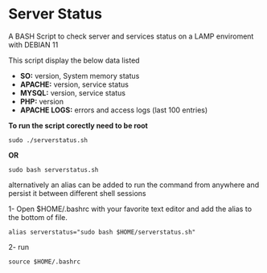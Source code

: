 # Server Status
A BASH Script to check server and services status on a LAMP enviroment with DEBIAN 11

This script display the below data listed

- **SO:** version, System memory status
- **APACHE:** version, service status
- **MYSQL:** version, service status
- **PHP:** version
- **APACHE LOGS:** errors and access logs (last 100 entries)

**To run the script corectly need to be root**

```
sudo ./serverstatus.sh 
```
**OR**
```
sudo bash serverstatus.sh
```

alternatively an alias can be added to run the command from anywhere and persist it between different shell sessions

1- Open $HOME/.bashrc with your favorite text editor and add the alias to the bottom of file.
```
alias serverstatus="sudo bash $HOME/serverstatus.sh"
```
2- run 
```
source $HOME/.bashrc
```

